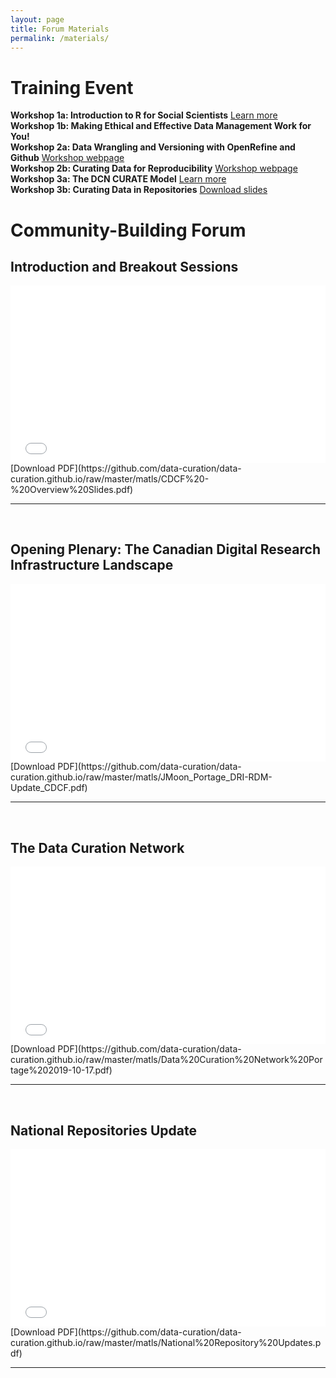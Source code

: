 ```yaml
---
layout: page
title: Forum Materials
permalink: /materials/
---
```


# Training Event
**Workshop 1a: Introduction to R for Social Scientists** [Learn more](https://datacarpentry.org/r-socialsci/)  
**Workshop 1b: Making Ethical and Effective Data Management Work for You!**  
**Workshop 2a: Data Wrangling and Versioning with OpenRefine and Github** [Workshop webpage](https://data-curation.github.io/cdcf-workshop2A/)  
**Workshop 2b: Curating Data for Reproducibility** [Workshop webpage](https://research-reuse.github.io/)  
**Workshop 3a: The DCN CURATE Model** [Learn more](https://datacurationnetwork.org/resources/)  
**Workshop 3b: Curating Data in Repositories** [Download slides](https://github.com/data-curation/data-curation.github.io/raw/master/matls/Curating%20data%20in%20Repositories.pdf)  

# Community-Building Forum

## Introduction and Breakout Sessions
<div style="position:relative;padding-top:56.25%;">
<iframe src="//docs.google.com/viewer?url=https://github.com/data-curation/data-curation.github.io/raw/master/matls/CDCF%20-%20Overview%20Slides.pdf?dl=0&hl=en_US&embedded=true" class="gde-frame" style="position:absolute;top:0;left:0;width:100%;height:100%;border:none;" scrolling="no"></iframe>
</div>
[Download PDF](https://github.com/data-curation/data-curation.github.io/raw/master/matls/CDCF%20-%20Overview%20Slides.pdf)

<br>

---

<br>

## Opening Plenary: The Canadian Digital Research Infrastructure Landscape
<div style="position:relative;padding-top:56.25%;">
<iframe src="//docs.google.com/viewer?url=https://github.com/data-curation/data-curation.github.io/raw/master/matls/JMoon_Portage_DRI-RDM-Update_CDCF.pdf?dl=0&hl=en_US&embedded=true" class="gde-frame" style="position:absolute;top:0;left:0;width:100%;height:100%;border:none;" scrolling="no"></iframe>
</div>
[Download PDF](https://github.com/data-curation/data-curation.github.io/raw/master/matls/JMoon_Portage_DRI-RDM-Update_CDCF.pdf)

<br>

---

<br>


## The Data Curation Network	
<div style="position:relative;padding-top:56.25%;">
<iframe src="//docs.google.com/viewer?url=https://github.com/data-curation/data-curation.github.io/raw/master/matls/Data%20Curation%20Network%20Portage%202019-10-17.pdf?dl=0&hl=en_US&embedded=true" class="gde-frame" style="position:absolute;top:0;left:0;width:100%;height:100%;border:none;" scrolling="no"></iframe>
</div>
[Download PDF](https://github.com/data-curation/data-curation.github.io/raw/master/matls/Data%20Curation%20Network%20Portage%202019-10-17.pdf)

<br>

---

<br>

## National Repositories Update
<div style="position:relative;padding-top:56.25%;">
<iframe src="//docs.google.com/viewer?url=https://github.com/data-curation/data-curation.github.io/raw/master/matls/National%20Repository%20Updates.pdf?dl=0&hl=en_US&embedded=true" class="gde-frame" style="position:absolute;top:0;left:0;width:100%;height:100%;border:none;" scrolling="no"></iframe>
</div>
[Download PDF](https://github.com/data-curation/data-curation.github.io/raw/master/matls/National%20Repository%20Updates.pdf)

<br>

---

<br>
